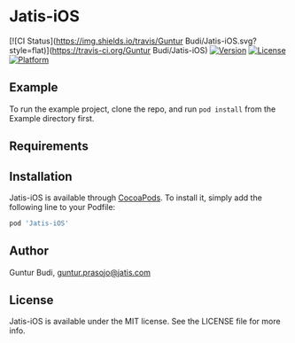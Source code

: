 # Jatis-iOS

[![CI Status](https://img.shields.io/travis/Guntur Budi/Jatis-iOS.svg?style=flat)](https://travis-ci.org/Guntur Budi/Jatis-iOS)
[![Version](https://img.shields.io/cocoapods/v/Jatis-iOS.svg?style=flat)](https://cocoapods.org/pods/Jatis-iOS)
[![License](https://img.shields.io/cocoapods/l/Jatis-iOS.svg?style=flat)](https://cocoapods.org/pods/Jatis-iOS)
[![Platform](https://img.shields.io/cocoapods/p/Jatis-iOS.svg?style=flat)](https://cocoapods.org/pods/Jatis-iOS)

## Example

To run the example project, clone the repo, and run `pod install` from the Example directory first.

## Requirements

## Installation

Jatis-iOS is available through [CocoaPods](https://cocoapods.org). To install
it, simply add the following line to your Podfile:

```ruby
pod 'Jatis-iOS'
```

## Author

Guntur Budi, guntur.prasojo@jatis.com

## License

Jatis-iOS is available under the MIT license. See the LICENSE file for more info.
